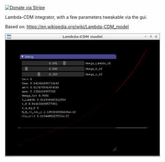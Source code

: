 [![Donate via Stripe](https://img.shields.io/badge/Donate-Stripe-green.svg)](https://buy.stripe.com/00gbJZ0OdcNs9zi288)<br>

Lambda-CDM integrator, with a few parameters tweakable via the gui.

Based on: <https://en.wikipedia.org/wiki/Lambda-CDM_model>

![screenshot](screenshot.png)
